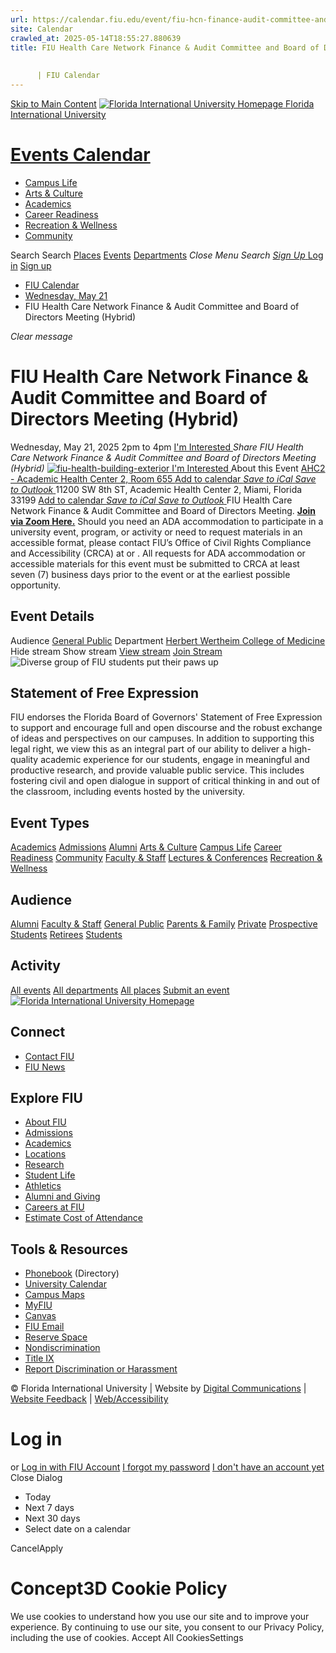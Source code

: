 ```yaml
---
url: https://calendar.fiu.edu/event/fiu-hcn-finance-audit-committee-and-board-of-directors-meeting-hybrid
site: Calendar
crawled_at: 2025-05-14T18:55:27.880639
title: FIU Health Care Network Finance & Audit Committee and Board of Directors Meeting (Hybrid)
    
    
      | FIU Calendar
---
```


[Skip to Main Content](https://calendar.fiu.edu/event/fiu-hcn-finance-audit-committee-and-board-of-directors-meeting-hybrid#main-content)
[![Florida International University Homepage](https://digicdn.fiu.edu/core/_assets/images/logo-top.png) Florida International University](https://www.fiu.edu)
# [Events Calendar ](https://calendar.fiu.edu/)
  * [Campus Life](https://calendar.fiu.edu/calendar?event_types%5B%5D=127595)
  * [Arts & Culture](https://calendar.fiu.edu/calendar?event_types%5B%5D=127590)
  * [Academics](https://calendar.fiu.edu/calendar?event_types%5B%5D=127582)
  * [Career Readiness](https://calendar.fiu.edu/calendar?event_types%5B%5D=127584)
  * [Recreation & Wellness](https://calendar.fiu.edu/calendar?event_types%5B%5D=127603)
  * [Community](https://calendar.fiu.edu/calendar?event_types%5B%5D=127601)


Search Search
[Places](https://calendar.fiu.edu/search/places) [Events](https://calendar.fiu.edu/calendar) [Departments](https://calendar.fiu.edu/search/departments)
_Close Menu_
_Search_ [ _Sign Up_ ](https://calendar.fiu.edu/signup)
[Log in](https://calendar.fiu.edu/auth/shib_login?previous_url=https%3A%2F%2Fcalendar.fiu.edu%2Fevent%2Ffiu-hcn-finance-audit-committee-and-board-of-directors-meeting-hybrid) [Sign up](https://calendar.fiu.edu/signup)
  * [FIU Calendar](https://calendar.fiu.edu/)
  * [Wednesday, May 21](https://calendar.fiu.edu/calendar/day/2025/5/21)
  * FIU Health Care Network Finance & Audit Committee and Board of Directors Meeting (Hybrid)


_Clear message_
# FIU Health Care Network Finance & Audit Committee and Board of Directors Meeting (Hybrid)
Wednesday, May 21, 2025 2pm to 4pm 
[ I'm Interested ](https://calendar.fiu.edu/event/49515081879905/confirm?return=https%3A%2F%2Fcalendar.fiu.edu%2Fevent%2Ffiu-hcn-finance-audit-committee-and-board-of-directors-meeting-hybrid)
_Share FIU Health Care Network Finance & Audit Committee and Board of Directors Meeting (Hybrid)_
[ ![fiu-health-building-exterior](https://localist-images.azureedge.net/photos/49524340817456/card/add04721bb6b33ca7b0fa2dae5e7b60d77451172.jpg) ](https://calendar.fiu.edu/photo/49524340817456)
[ I'm Interested ](https://calendar.fiu.edu/event/49515081879905/confirm?return=https%3A%2F%2Fcalendar.fiu.edu%2Fevent%2Ffiu-hcn-finance-audit-committee-and-board-of-directors-meeting-hybrid)
About this Event
[ AHC2 - Academic Health Center 2, Room 655 ](https://calendar.fiu.edu/ahc2)
[Add to calendar ](https://calendar.fiu.edu/event/fiu-hcn-finance-audit-committee-and-board-of-directors-meeting-hybrid)
[ _Save to iCal_ ](https://calendar.fiu.edu/event/fiu-hcn-finance-audit-committee-and-board-of-directors-meeting-hybrid.ics "Save to iCal") [ _Save to Outlook_ ](https://calendar.fiu.edu/event/fiu-hcn-finance-audit-committee-and-board-of-directors-meeting-hybrid.ics "Save to Outlook")
11200 SW 8th ST, Academic Health Center 2, Miami, Florida 33199
[Add to calendar ](https://calendar.fiu.edu/event/fiu-hcn-finance-audit-committee-and-board-of-directors-meeting-hybrid)
[ _Save to iCal_ ](https://calendar.fiu.edu/event/fiu-hcn-finance-audit-committee-and-board-of-directors-meeting-hybrid.ics "Save to iCal") [ _Save to Outlook_ ](https://calendar.fiu.edu/event/fiu-hcn-finance-audit-committee-and-board-of-directors-meeting-hybrid.ics "Save to Outlook")
FIU Health Care Network Finance & Audit Committee and Board of Directors Meeting.
[**Join via Zoom Here.**](https://go.fiu.edu/82817998796)
Should you need an ADA accommodation to participate in a university event, program, or activity or need to request materials in an accessible format, please contact FIU’s Office of Civil Rights Compliance and Accessibility (CRCA) at or . All requests for ADA accommodation or accessible materials for this event must be submitted to CRCA at least seven (7) business days prior to the event or at the earliest possible opportunity. 
## Event Details
Audience
[General Public](https://calendar.fiu.edu/search/events?event_types%5B%5D=121722)
Department
[Herbert Wertheim College of Medicine](https://calendar.fiu.edu/department/herbert_wertheim_college_of_medicine)
Hide stream Show stream
[View stream](https://go.fiu.edu/82817998796)
[Join Stream](https://go.fiu.edu/82817998796)
![Diverse group of FIU students put their paws up](https://www.fiu.edu/_assets/images/thumbnail-students-paw.jpg)
## Statement of Free Expression
FIU endorses the Florida Board of Governors' Statement of Free Expression to support and encourage full and open discourse and the robust exchange of ideas and perspectives on our campuses. In addition to supporting this legal right, we view this as an integral part of our ability to deliver a high-quality academic experience for our students, engage in meaningful and productive research, and provide valuable public service. This includes fostering civil and open dialogue in support of critical thinking in and out of the classroom, including events hosted by the university.
## Event Types
[Academics](https://calendar.fiu.edu/calendar?event_types%5B%5D=127582)
[Admissions](https://calendar.fiu.edu/calendar?event_types%5B%5D=127583)
[Alumni](https://calendar.fiu.edu/calendar?event_types%5B%5D=127589)
[Arts & Culture](https://calendar.fiu.edu/calendar?event_types%5B%5D=127590)
[Campus Life](https://calendar.fiu.edu/calendar?event_types%5B%5D=127595)
[Career Readiness](https://calendar.fiu.edu/calendar?event_types%5B%5D=127584)
[Community](https://calendar.fiu.edu/calendar?event_types%5B%5D=127601)
[Faculty & Staff](https://calendar.fiu.edu/calendar?event_types%5B%5D=127602)
[Lectures & Conferences](https://calendar.fiu.edu/calendar?event_types%5B%5D=127587)
[Recreation & Wellness](https://calendar.fiu.edu/calendar?event_types%5B%5D=127603)
## Audience
[Alumni](https://calendar.fiu.edu/calendar?event_types%5B%5D=121721)
[Faculty & Staff](https://calendar.fiu.edu/calendar?event_types%5B%5D=121720)
[General Public](https://calendar.fiu.edu/calendar?event_types%5B%5D=121722)
[Parents & Family](https://calendar.fiu.edu/calendar?event_types%5B%5D=36918157286658)
[Private](https://calendar.fiu.edu/calendar?event_types%5B%5D=129753)
[Prospective Students](https://calendar.fiu.edu/calendar?event_types%5B%5D=121723)
[Retirees](https://calendar.fiu.edu/calendar?event_types%5B%5D=37290279036119)
[Students](https://calendar.fiu.edu/calendar?event_types%5B%5D=121719)
## Activity
[All events](https://calendar.fiu.edu/search?what=events)
[All departments](https://calendar.fiu.edu/search/departments)
[All places](https://calendar.fiu.edu/search?what=places)
[Submit an event](https://calendar.fiu.edu/admin/events/new/basic-information)
[ ![Florida International University Homepage](https://digicdn.fiu.edu/core/_assets/images/footer-logo.svg) ](https://www.fiu.edu/)
## Connect
  * [Contact FIU](https://www.fiu.edu/about/contact-us/index.html)
  * [FIU News](https://news.fiu.edu/)


## Explore FIU
  * [About FIU](https://www.fiu.edu/about/index.html)
  * [Admissions](https://www.fiu.edu/admissions/index.html)
  * [Academics](https://www.fiu.edu/academics/index.html)
  * [Locations](https://www.fiu.edu/locations/index.html)
  * [Research](https://www.fiu.edu/research/index.html)
  * [Student Life](https://www.fiu.edu/student-life/index.html)
  * [Athletics](https://www.fiu.edu/athletics/index.html)
  * [Alumni and Giving](https://www.fiu.edu/alumni-and-giving/index.html)
  * [Careers at FIU](https://hr.fiu.edu/careers/)
  * [Estimate Cost of Attendance](https://onestop.fiu.edu/finances/estimate-your-costs/)


## Tools & Resources
  * [Phonebook](https://phonebook.fiu.edu) (Directory)
  * [University Calendar](https://calendar.fiu.edu/)
  * [Campus Maps](https://campusmaps.fiu.edu/)
  * [MyFIU](https://my.fiu.edu/)
  * [Canvas](https://canvas.fiu.edu)
  * [FIU Email](http://mail.fiu.edu/)
  * [Reserve Space](https://reservespace.fiu.edu/make-reservation/)
  * [Nondiscrimination](https://ace.fiu.edu/civil-rights-and-accessibility/harassment-and-discrimination/)
  * [Title IX](https://ace.fiu.edu/title-ix/)
  * [Report Discrimination or Harassment](https://report.fiu.edu/)


© Florida International University  | Website by [Digital Communications](https://stratcomm.fiu.edu/digital-print/websites/) | [Website Feedback](https://webforms.fiu.edu/view.php?id=370774&element_5=https://calendar.fiu.edu/https://calendar.fiu.edu/) | [Web/Accessibility](https://accessibility.fiu.edu/)
# Log in
or
[Log in with FIU Account](https://calendar.fiu.edu/auth/shib_login?previous_url=https%3A%2F%2Fcalendar.fiu.edu%2Fevent%2Ffiu-hcn-finance-audit-committee-and-board-of-directors-meeting-hybrid)
[I forgot my password](https://calendar.fiu.edu/auth/forgot) [I don't have an account yet](https://calendar.fiu.edu/signup)
Close Dialog
  * Today
  * Next 7 days
  * Next 30 days
  * Select date on a calendar


CancelApply
# Concept3D Cookie Policy
We use cookies to understand how you use our site and to improve your experience. By continuing to use our site, you consent to our Privacy Policy, including the use of cookies. 
Accept All CookiesSettings
